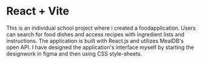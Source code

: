 # React + Vite

This is an individual school project where i created a foodapplication. Users can search for food dishes and access recipes with ingredient lists and instructions.
The application is built with React.js and utilizes MealDB's open API. 
I have designed the application's interface myself by starting the designwork in figma and then using CSS style-sheets.

